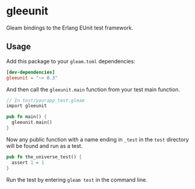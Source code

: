 # gleeunit

Gleam bindings to the Erlang EUnit test framework.

## Usage

Add this package to your `gleam.toml` dependencies:

```toml
[dev-dependencies]
gleeunit = "~> 0.3"
```

And then call the `gleeunit.main` function from your test main function.

```rust
// In test/yourapp_test.gleam
import gleeunit

pub fn main() {
  gleeunit.main()
}
```

Now any public function with a name ending in `_test` in the `test` directory
will be found and run as a test.

```rust
pub fn the_universe_test() {
  assert 1 = 1
}
```

Run the test by entering `gleam test` in the command line.
